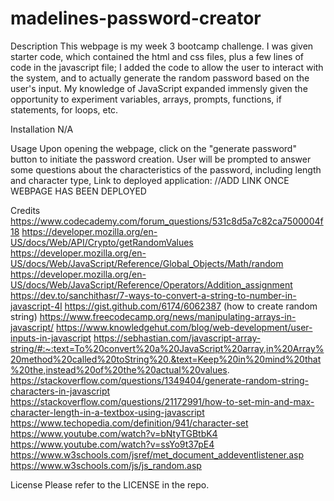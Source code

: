 # madelines-password-creator

Description
This webpage is my week 3 bootcamp challenge. I was given starter code, which contained the html and css files, plus a few lines of code in the javascript file; I added the code to allow the user to interact with the system, and to actually generate the random password based on the user's input. My knowledge of JavaScript expanded immensly given the opportunity to experiment variables, arrays, prompts, functions, if statements, for loops, etc.

Installation
N/A

Usage
Upon opening the webpage, click on the "generate password" button to initiate the password creation. User will be prompted to answer some questions about the characteristics of the password, including length and character type, Link to deployed application: //ADD LINK ONCE WEBPAGE HAS BEEN DEPLOYED

Credits
https://www.codecademy.com/forum_questions/531c8d5a7c82ca7500004f18
https://developer.mozilla.org/en-US/docs/Web/API/Crypto/getRandomValues
https://developer.mozilla.org/en-US/docs/Web/JavaScript/Reference/Global_Objects/Math/random
https://developer.mozilla.org/en-US/docs/Web/JavaScript/Reference/Operators/Addition_assignment
https://dev.to/sanchithasr/7-ways-to-convert-a-string-to-number-in-javascript-4l
https://gist.github.com/6174/6062387 (how to create random string)
https://www.freecodecamp.org/news/manipulating-arrays-in-javascript/
https://www.knowledgehut.com/blog/web-development/user-inputs-in-javascript
https://sebhastian.com/javascript-array-string/#:~:text=To%20convert%20a%20JavaScript%20array,in%20Array%20method%20called%20toString%20.&text=Keep%20in%20mind%20that%20the,instead%20of%20the%20actual%20values.
https://stackoverflow.com/questions/1349404/generate-random-string-characters-in-javascript
https://stackoverflow.com/questions/21172991/how-to-set-min-and-max-character-length-in-a-textbox-using-javascript
https://www.techopedia.com/definition/941/character-set
https://www.youtube.com/watch?v=bNtyTGBtbK4
https://www.youtube.com/watch?v=ssYo9t37pE4
https://www.w3schools.com/jsref/met_document_addeventlistener.asp
https://www.w3schools.com/js/js_random.asp

License
Please refer to the LICENSE in the repo.